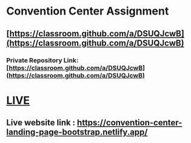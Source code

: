 # Convention Center Assignment

## [https://classroom.github.com/a/DSUQJcwB](https://classroom.github.com/a/DSUQJcwB)

### Private Repository Link: [https://classroom.github.com/a/DSUQJcwB](https://classroom.github.com/a/DSUQJcwB)

# [LIVE](https://convention-center-landing-page-bootstrap.netlify.app/)

## Live website link : https://convention-center-landing-page-bootstrap.netlify.app/
